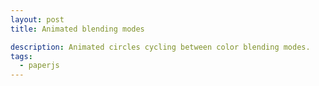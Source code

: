 ```yaml
---
layout: post
title: Animated blending modes

description: Animated circles cycling between color blending modes.
tags:
  - paperjs
---
```


<script type="text/paperscript" canvas="canvas-0009">
  var radius = view.size.width / 4;
  var start1 = new Point(radius, view.size.height / 2);
  var start2 = new Point(view.size.width - radius, view.size.height / 2);

  var modes = ['multiply', 'screen', 'overlay', 'soft-light', 'hard-light', 'color-dodge'];

  var modeIndex = 0;

  var circle1 = new Path.Circle({
    center: start1,
    radius: radius,
    fillColor: '#0074d9',
    blendMode: modes[modeIndex]
  });
  var circle2 = new Path.Circle({
    center: start2,
    radius: radius,
    fillColor: '#ff4136',
    blendMode: modes[modeIndex]
  });

  function onFrame(event) {
    var vector1 = start2 - circle1.position;
    var vector2 = start1 - circle2.position;

    if (vector1.length == 0) {
      // swap directions
      var tmpStart = start1;
      start1 = start2;
      start2 = tmpStart;

      if (modes.length - 1 == modeIndex) {
        modeIndex = 0;
      }
      else {
        modeIndex++;
      }

      circle1.blendMode = modes[modeIndex];
      circle2.blendMode = modes[modeIndex];
    }

    circle1.position.x += (vector1.x < 0) ? -2 : 2;
    circle2.position.x += (vector2.x < 0) ? -2 : 2;

  }
</script>

<canvas id="canvas-0009" height="250"></canvas>
